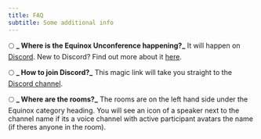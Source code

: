 ```yaml
---
title: FAQ
subtitle: Some additional info
---
```


🌕 **_ Where is the Equinox Unconference happening?_**
It will happen on [Discord](https://discord.gg/j9vp5x6Whq). New to Discord? Find out more about it [here](https://discord.com/).

🌕 **_ How to join Discord?_**
This magic link will take you straight to the [Discord channel](https://discord.gg/j9vp5x6Whq).

🌕 **_ Where are the rooms?_**
The rooms are on the left hand side under the Equinox category heading. You will see an icon of a speaker next to the channel name if its a voice channel with active participant avatars the name (if theres anyone in the room).
